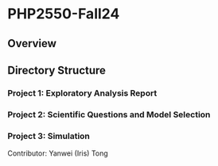 # PHP2550-Fall24

## Overview

## Directory Structure
### Project 1: Exploratory Analysis Report

### Project 2: Scientific Questions and Model Selection

### Project 3: Simulation

Contributor: Yanwei (Iris) Tong
